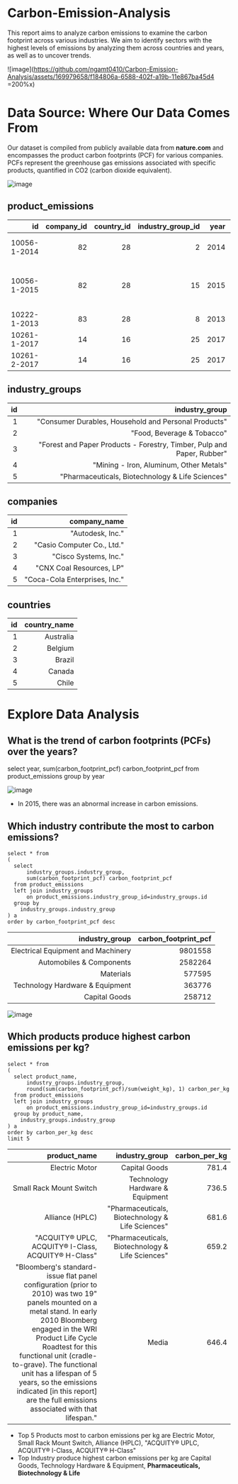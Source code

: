 # Carbon-Emission-Analysis
This report aims to analyze carbon emissions to examine the carbon footprint across various industries. We aim to identify sectors with the highest levels of emissions by analyzing them across countries and years, as well as to uncover trends.

![image](https://github.com/ngamt0410/Carbon-Emission-Analysis/assets/169979658/f184806a-6588-402f-a19b-11e867ba45d4 =200%x)





# Data Source: Where Our Data Comes From

Our dataset is compiled from publicly available data from **nature.com** and encompasses the product carbon footprints (PCF) for various companies. PCFs represent the greenhouse gas emissions associated with specific products, quantified in CO2 (carbon dioxide equivalent).


![image](https://github.com/ngamt0410/Carbon-Emission-Analysis/assets/169979658/60cc05cf-f621-45fa-9c66-ec74402335a8)

## product_emissions
| id           | company_id | country_id | industry_group_id | year | product_name                                                    | weight_kg | carbon_footprint_pcf | upstream_percent_total_pcf | operations_percent_total_pcf | downstream_percent_total_pcf | 
| -----------: | ---------: | ---------: | ----------------: | ---: | --------------------------------------------------------------: | --------: | -------------------: | -------------------------: | ---------------------------: | ---------------------------: | 
| 10056-1-2014 | 82         | 28         | 2                 | 2014 | Frosted Flakes(R) Cereal                                        | 0.7485    | 2                    | 57.50                      | 30.00                        | 12.50                        | 
| 10056-1-2015 | 82         | 28         | 15                | 2015 | "Frosted Flakes, 23 oz, produced in Lancaster, PA (one carton)" | 0.7485    | 2                    | 57.50                      | 30.00                        | 12.50                        | 
| 10222-1-2013 | 83         | 28         | 8                 | 2013 | Office Chair                                                    | 20.68     | 73                   | 80.63                      | 17.36                        | 2.01                         | 
| 10261-1-2017 | 14         | 16         | 25                | 2017 | Multifunction Printers                                          | 110       | 1488                 | 30.65                      | 5.51                         | 63.84                        | 
| 10261-2-2017 | 14         | 16         | 25                | 2017 | Multifunction Printers                                          | 110       | 1818                 | 25.08                      | 4.51                         | 70.41                        | 

## industry_groups
| id | industry_group                                                         | 
| -: | ---------------------------------------------------------------------: | 
| 1  | "Consumer Durables, Household and Personal Products"                   | 
| 2  | "Food, Beverage & Tobacco"                                             | 
| 3  | "Forest and Paper Products - Forestry, Timber, Pulp and Paper, Rubber" | 
| 4  | "Mining - Iron, Aluminum, Other Metals"                                | 
| 5  | "Pharmaceuticals, Biotechnology & Life Sciences"                       | 

## companies

| id | company_name                  | 
| -: | ----------------------------: | 
| 1  | "Autodesk, Inc."              | 
| 2  | "Casio Computer Co., Ltd."    | 
| 3  | "Cisco Systems, Inc."         | 
| 4  | "CNX Coal Resources, LP"      | 
| 5  | "Coca-Cola Enterprises, Inc." | 

## countries
| id | country_name | 
| -: | -----------: | 
| 1  | Australia    | 
| 2  | Belgium      | 
| 3  | Brazil       | 
| 4  | Canada       | 
| 5  | Chile        | 

# Explore Data Analysis
## What is the trend of carbon footprints (PCFs) over the years?

  select 
	  year,
	  sum(carbon_footprint_pcf) carbon_footprint_pcf
  from product_emissions 
  group by
	year


![image](https://github.com/ngamt0410/Carbon-Emission-Analysis/assets/169979658/8697b8e2-065d-4ee8-9f62-fc9f482f6d29)

* In 2015, there was an abnormal increase in carbon emissions.

## Which industry contribute the most to carbon emissions?
    
    select * from 
    (
      select 
    	  industry_groups.industry_group,
    	  sum(carbon_footprint_pcf) carbon_footprint_pcf
      from product_emissions 
      left join industry_groups
    	  on product_emissions.industry_group_id=industry_groups.id
      group by
    	industry_groups.industry_group
    ) a
    order by carbon_footprint_pcf desc

| industry_group                     | carbon_footprint_pcf | 
| ---------------------------------: | -------------------: | 
| Electrical Equipment and Machinery | 9801558              | 
| Automobiles & Components           | 2582264              | 
| Materials                          | 577595               | 
| Technology Hardware & Equipment    | 363776               | 
| Capital Goods                      | 258712               | 



![image](https://github.com/ngamt0410/Carbon-Emission-Analysis/assets/169979658/56399779-baf9-454a-9131-e24f582521b4)




## Which products produce highest carbon emissions per kg?
    select * from 
    (
      select product_name,
    	  industry_groups.industry_group,
    	  round(sum(carbon_footprint_pcf)/sum(weight_kg), 1) carbon_per_kg
      from product_emissions 
      left join industry_groups
    	  on product_emissions.industry_group_id=industry_groups.id
      group by product_name,
    	industry_groups.industry_group
    ) a
    order by carbon_per_kg desc
    limit 5

| product_name                                                                                                                                                                                                                                                                                                                                                                            | industry_group                                   | carbon_per_kg | 
| --------------------------------------------------------------------------------------------------------------------------------------------------------------------------------------------------------------------------------------------------------------------------------------------------------------------------------------------------------------------------------------: | -----------------------------------------------: | ------------: | 
| Electric Motor                                                                                                                                                                                                                                                                                                                                                                          | Capital Goods                                    | 781.4         | 
| Small Rack Mount Switch                                                                                                                                                                                                                                                                                                                                                                 | Technology Hardware & Equipment                  | 736.5         | 
| Alliance (HPLC)                                                                                                                                                                                                                                                                                                                                                                         | "Pharmaceuticals, Biotechnology & Life Sciences" | 681.6         | 
| "ACQUITY® UPLC, ACQUITY® I-Class, ACQUITY® H-Class"                                                                                                                                                                                                                                                                                                                                     | "Pharmaceuticals, Biotechnology & Life Sciences" | 659.2         | 
| "Bloomberg's standard-issue flat panel configuration (prior to 2010) was two 19\" panels mounted on a metal stand. In early 2010 Bloomberg engaged in the WRI Product Life Cycle Roadtest for this functional unit (cradle-to-grave). The functional unit has a lifespan of 5 years, so the emissions indicated [in this report] are the full emissions associated with that lifespan." | Media                                            | 646.4         | 

* Top 5 Products most to carbon emissions per kg are Electric Motor, Small Rack Mount Switch, Alliance (HPLC), "ACQUITY® UPLC, ACQUITY® I-Class, ACQUITY® H-Class"
* Top Industry produce highest carbon emissions per kg are Capital Goods, Technology Hardware & Equipment, **Pharmaceuticals, Biotechnology & Life**

